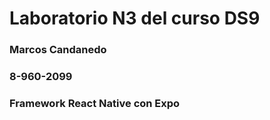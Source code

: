 # Laboratorio N3 del curso DS9

### Marcos Candanedo
### 8-960-2099
### Framework React Native con Expo